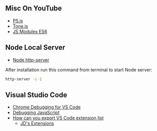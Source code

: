 ## Misc On YouTube
* [P5.js](https://www.youtube.com/playlist?list=PLDGMdoFTY9GGi0VlKeqPhfBZoiY8-3VEB&jct=wcGCirEO-0937UVMCiYe5mgAurX2bw)
* [Tone.js](https://www.youtube.com/playlist?list=PLDGMdoFTY9GFmu4cZGBNXhtnHvSmh2Shp&jct=NZeYX_cXbD5brLKqf5tLN75CNvT1oQ)
* [JS Modules ES6](https://youtu.be/JDDn57_z5Og?t=357)

## Node Local Server
* [Node http-server](https://github.com/processing/p5.js/wiki/Local-server#node-http-server-2nd-option)

After installation run this command from terminal to start Node server:
```bash
http-server -c-1
```
## Visual Studio Code
* [Chrome Debugging for VS Code](https://code.visualstudio.com/blogs/2016/02/23/introducing-chrome-debugger-for-vs-code)
* [Debugging JavaScript](https://youtu.be/AX7uybwukkk)
* [How can you export VS Code extension list](https://stackoverflow.com/questions/35773299/how-can-you-export-vs-code-extension-list)
  * [JD's Extensions](docs/how-to/VSCode_Extensions.md)

